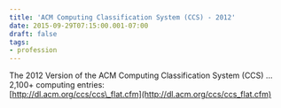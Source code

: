 ```yaml
---
title: 'ACM Computing Classification System (CCS) - 2012'
date: 2015-09-29T07:15:00.001-07:00
draft: false
tags: 
- profession
---
```


The 2012 Version of the ACM Computing Classification System (CCS) ... 2,100+ computing entries:  
[http://dl.acm.org/ccs/ccs\_flat.cfm](http://dl.acm.org/ccs/ccs_flat.cfm)
